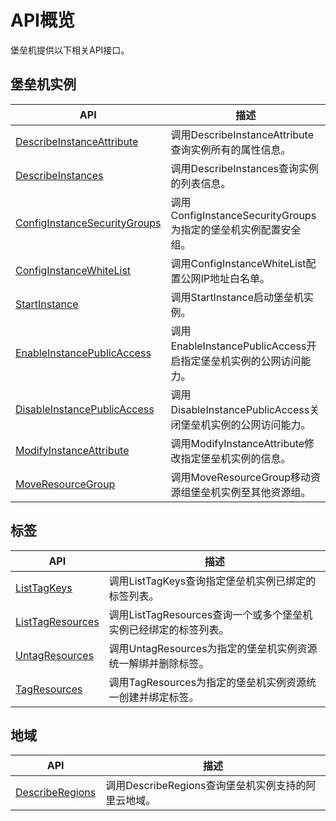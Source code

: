 # API概览

堡垒机提供以下相关API接口。

## 堡垒机实例

|API|描述|
|---|--|
|[DescribeInstanceAttribute](/cn.zh-CN/API参考/实例/DescribeInstanceAttribute.md)|调用DescribeInstanceAttribute查询实例所有的属性信息。|
|[DescribeInstances](/cn.zh-CN/API参考/实例/DescribeInstances.md)|调用DescribeInstances查询实例的列表信息。|
|[ConfigInstanceSecurityGroups](/cn.zh-CN/API参考/实例/ConfigInstanceSecurityGroups.md)|调用ConfigInstanceSecurityGroups为指定的堡垒机实例配置安全组。|
|[ConfigInstanceWhiteList](/cn.zh-CN/API参考/实例/ConfigInstanceWhiteList.md)|调用ConfigInstanceWhiteList配置公网IP地址白名单。|
|[StartInstance](/cn.zh-CN/API参考/实例/StartInstance.md)|调用StartInstance启动堡垒机实例。|
|[EnableInstancePublicAccess](/cn.zh-CN/API参考/实例/EnableInstancePublicAccess.md)|调用EnableInstancePublicAccess开启指定堡垒机实例的公网访问能力。|
|[DisableInstancePublicAccess](/cn.zh-CN/API参考/实例/DisableInstancePublicAccess.md)|调用DisableInstancePublicAccess关闭堡垒机实例的公网访问能力。|
|[ModifyInstanceAttribute](/cn.zh-CN/API参考/实例/ModifyInstanceAttribute.md)|调用ModifyInstanceAttribute修改指定堡垒机实例的信息。|
|[MoveResourceGroup](/cn.zh-CN/API参考/实例/MoveResourceGroup.md)|调用MoveResourceGroup移动资源组堡垒机实例至其他资源组。|

## 标签

|API|描述|
|---|--|
|[ListTagKeys](/cn.zh-CN/API参考/标签/ListTagKeys.md)|调用ListTagKeys查询指定堡垒机实例已绑定的标签列表。|
|[ListTagResources](/cn.zh-CN/API参考/标签/ListTagResources.md)|调用ListTagResources查询一个或多个堡垒机实例已经绑定的标签列表。|
|[UntagResources](/cn.zh-CN/API参考/标签/UntagResources.md)|调用UntagResources为指定的堡垒机实例资源统一解绑并删除标签。|
|[TagResources](/cn.zh-CN/API参考/标签/TagResources.md)|调用TagResources为指定的堡垒机实例资源统一创建并绑定标签。|

## 地域

|API|描述|
|---|--|
|[DescribeRegions](/cn.zh-CN/API参考/地域/DescribeRegions.md)|调用DescribeRegions查询堡垒机实例支持的阿里云地域。|

